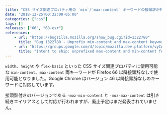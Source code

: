 ```yaml
---
title: "CSS サイズ関連プロパティ用の `min`/`max-content` キーワードの接頭辞が外れました"
date: "2018-12-25T00:32:00-05:00"
categories: ["css"]
tags: []
releases: ["66", "68-esr"]
references:
    - url: "https://bugzilla.mozilla.org/show_bug.cgi?id=1322780"
      title: "Bug 1322780 - Unprefix min-content and max-content keywords"
    - url: "https://groups.google.com/d/topic/mozilla.dev.platform/vyCAurCC2DI/discussion"
      title: "Intent to ship: unprefixed max-content and min-content for css sizing properties"
---
```

`width`、`height` や `flex-basis` といった CSS サイズ関連プロパティに使用可能な `min-content`、`max-content` 両キーワードが Firefox 66 以降接頭辞なしで使用可能となりました。Google Chrome はバージョン 46 以降接頭辞なしのキーワードに対応しています。

接頭辞付きのバージョンである `-moz-min-content` と `-moz-max-content` は引き続きエイリアスとして対応が行われますが、廃止予定はまだ発表されていません。
